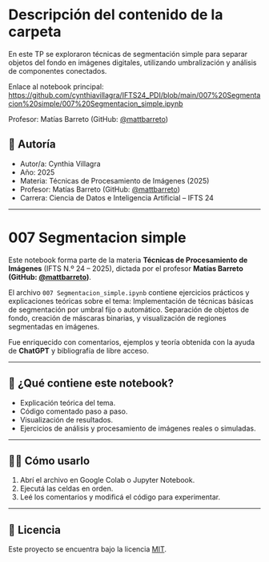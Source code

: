 # Descripción del contenido de la carpeta
En este TP se exploraron técnicas de segmentación simple para separar objetos del fondo en imágenes digitales, utilizando umbralización y análisis de componentes conectados.

Enlace al notebook principal: https://github.com/cynthiavillagra/IFTS24_PDI/blob/main/007%20Segmentacion%20simple/007%20Segmentacion_simple.ipynb

Profesor: Matías Barreto (GitHub: [@mattbarreto](https://github.com/mattbarreto))

## 👤 Autoría

- Autor/a: Cynthia Villagra
- Año: 2025  
- Materia: Técnicas de Procesamiento de Imágenes (2025)  
- Profesor: Matías Barreto (GitHub: [@mattbarreto](https://github.com/mattbarreto))  
- Carrera: Ciencia de Datos e Inteligencia Artificial – IFTS 24

---

# 007 Segmentacion simple

Este notebook forma parte de la materia **Técnicas de Procesamiento de Imágenes** (IFTS N.º 24 – 2025), dictada por el profesor **Matías Barreto (GitHub: [@mattbarreto](https://github.com/mattbarreto))**.  

El archivo `007 Segmentacion_simple.ipynb` contiene ejercicios prácticos y explicaciones teóricas sobre el tema:
Implementación de técnicas básicas de segmentación por umbral fijo o automático. Separación de objetos de fondo, creación de máscaras binarias, y visualización de regiones segmentadas en imágenes.

Fue enriquecido con comentarios, ejemplos y teoría obtenida con la ayuda de **ChatGPT** y bibliografía de libre acceso.

---

## 📘 ¿Qué contiene este notebook?

- Explicación teórica del tema.
- Código comentado paso a paso.
- Visualización de resultados.
- Ejercicios de análisis y procesamiento de imágenes reales o simuladas.

---

## 🧑‍💻 Cómo usarlo

1. Abrí el archivo en Google Colab o Jupyter Notebook.
2. Ejecutá las celdas en orden.
3. Leé los comentarios y modificá el código para experimentar.

---

## 📄 Licencia

Este proyecto se encuentra bajo la licencia [MIT](https://opensource.org/licenses/MIT).
